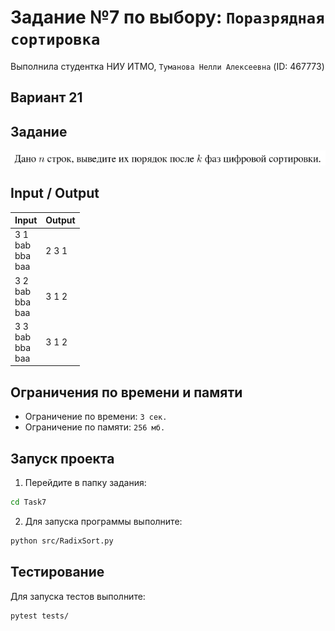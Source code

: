 # Задание №7 по выбору: `Поразрядная сортировка`
Выполнила студентка НИУ ИТМО, `Туманова Нелли Алексеевна` (ID: 467773)

## Вариант 21

## Задание 
![img.png](task.png)

## Input / Output 

| Input                       | Output |
|-----------------------------|--------|
| 3 1<br/>bab<br/>bba<br/>baa | 2 3 1  |
| 3 2<br/>bab<br/>bba<br/>baa | 3 1 2  |
| 3 3<br/>bab<br/>bba<br/>baa | 3 1 2  |

## Ограничения по времени и памяти

- Ограничение по времени: `3 сек.`
- Ограничение по памяти: `256 мб.`


## Запуск проекта
1. Перейдите в папку задания:
```bash
cd Task7
```

2. Для запуска программы выполните:
```bash
python src/RadixSort.py
```

## Тестирование
Для запуска тестов выполните:
```bash
pytest tests/
```